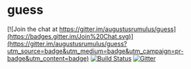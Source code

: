 # guess

[![Join the chat at https://gitter.im/augustusrumulus/guess](https://badges.gitter.im/Join%20Chat.svg)](https://gitter.im/augustusrumulus/guess?utm_source=badge&utm_medium=badge&utm_campaign=pr-badge&utm_content=badge)
[![Build Status](https://travis-ci.org/augustusrumulus/guess.svg?branch=master)](https://travis-ci.org/augustusrumulus/guess)
[![Gitter](https://badges.gitter.im/Join%20Chat.svg)](https://gitter.im/augustusrumulus/guess?utm_source=badge&utm_medium=badge&utm_campaign=pr-badge)
